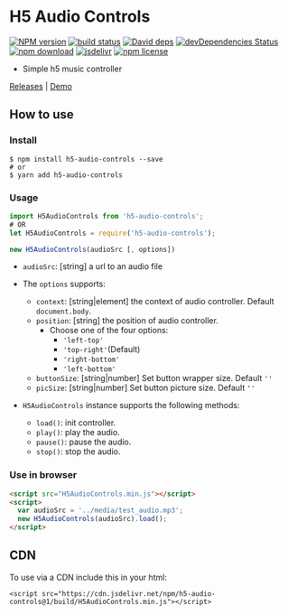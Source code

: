 # H5 Audio Controls

[![NPM version][npm-image]][npm-url]
[![build status][travis-image]][travis-url]
[![David deps][david-image]][david-url]
[![devDependencies Status][david-dev-image]][david-dev-url]
[![npm download][download-image]][download-url]
[![jsdelivr][jsdelivr-image]][jsdelivr-url]
[![npm license][license-image]][download-url]

[npm-image]: https://img.shields.io/npm/v/h5-audio-controls.svg?style=flat-square
[npm-url]: https://npmjs.org/package/h5-audio-controls
[travis-image]: https://img.shields.io/travis/cycdpo/h5-audio-controls.svg?style=flat-square
[travis-url]: https://travis-ci.org/cycdpo/h5-audio-controls
[david-image]: https://img.shields.io/david/cycdpo/h5-audio-controls.svg?style=flat-square
[david-url]: https://david-dm.org/cycdpo/h5-audio-controls
[david-dev-image]: https://david-dm.org/cycdpo/h5-audio-controls/dev-status.svg?style=flat-square
[david-dev-url]: https://david-dm.org/cycdpo/h5-audio-controls?type=dev
[download-image]: https://img.shields.io/npm/dm/h5-audio-controls.svg?style=flat-square
[download-url]: https://npmjs.org/package/h5-audio-controls
[jsdelivr-image]: https://data.jsdelivr.com/v1/package/npm/h5-audio-controls/badge
[jsdelivr-url]: https://www.jsdelivr.com/package/npm/h5-audio-controls
[license-image]: https://img.shields.io/npm/l/h5-audio-controls.svg?style=flat-square


* Simple h5 music controller

[Releases](https://github.com/cycdpo/h5-audio-controls/releases) | [Demo](https://cycdpo.github.io/h5-audio-controls/)

## How to use
### Install
  ```shell
  $ npm install h5-audio-controls --save
  # or
  $ yarn add h5-audio-controls
  ```

### Usage
  ```javascript
  import H5AudioControls from 'h5-audio-controls';
  # OR
  let H5AudioControls = require('h5-audio-controls');
  ```

  ```javascript
  new H5AudioControls(audioSrc [, options])
  ```

* `audioSrc`: [string] a url to an audio file
* The `options` supports:
  * `context`: [string|element] the context of audio controller. Default `document.body`.
  * `position`: [string] the position of audio controller.
    * Choose one of the four options:
      * `'left-top'`
      * `'top-right'`(Default)
      * `'right-bottom'`
      * `'left-bottom'`
  * `buttonSize`: [string|number] Set button wrapper size. Default `''`
  * `picSize`: [string|number] Set button picture size. Default `''`

* `H5AudioControls` instance supports the following methods:
  * `load()`: init controller.
  * `play()`: play the audio.
  * `pause()`: pause the audio.
  * `stop()`: stop the audio.

### Use in browser
```html
<script src="H5AudioControls.min.js"></script>
<script>
  var audioSrc = '../media/test_audio.mp3';
  new H5AudioControls(audioSrc).load();
</script>
```

## CDN
To use via a CDN include this in your html:
```text
<script src="https://cdn.jsdelivr.net/npm/h5-audio-controls@1/build/H5AudioControls.min.js"></script>
```

